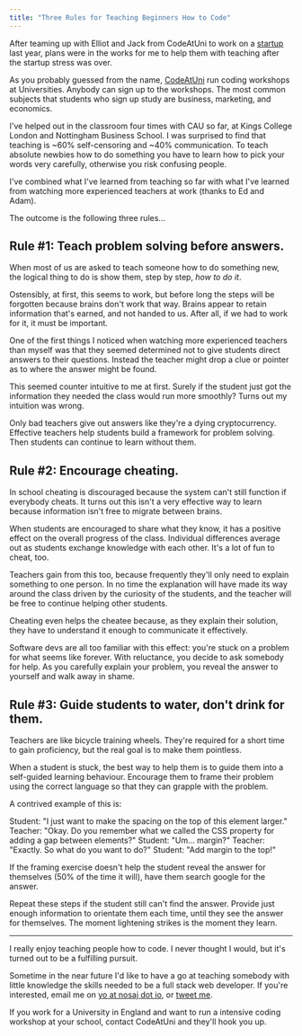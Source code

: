 ```yaml
---
title: "Three Rules for Teaching Beginners How to Code"
---
```


After teaming up with Elliot and Jack from CodeAtUni to work on a [startup](https://justalevel.com) last year, plans were in the works for me to help them with teaching after the startup stress was over.

As you probably guessed from the name, [CodeAtUni](https://codeatuni.com) run coding workshops at Universities. Anybody can sign up to the workshops. The most common subjects that students who sign up study are business, marketing, and economics.

I've helped out in the classroom four times with CAU so far, at Kings College London and Nottingham Business School. I was surprised to find that teaching is ~60% self-censoring and ~40% communication. To teach absolute newbies how to do something you have to learn how to pick your words very carefully, otherwise you risk confusing people.

I've combined what I've learned from teaching so far with what I've learned from watching more experienced teachers at work (thanks to Ed and Adam). 

The outcome is the following three rules...

## Rule #1: Teach problem solving before answers.
When most of us are asked to teach someone how to do something new, the logical thing to do is show them, step by step, _how to do it_. 

Ostensibly, at first, this seems to work, but before long the steps will be forgotten because brains don't work that way. Brains appear to retain information that's earned, and not handed to us. After all, if we had to work for it, it must be important.

One of the first things I noticed when watching more experienced teachers than myself was that they seemed determined not to give students direct answers to their questions. Instead the teacher might drop a clue or pointer as to where the answer might be found.

This seemed counter intuitive to me at first. Surely if the student just got the information they needed the class would run more smoothly? Turns out my intuition was wrong.

Only bad teachers give out answers like they're a dying cryptocurrency. Effective teachers help students build a framework for problem solving. Then students can continue to learn without them.

## Rule #2: Encourage cheating.
In school cheating is discouraged because the system can't still function if everybody cheats. It turns out this isn't a very effective way to learn because information isn't free to migrate between brains.

When students are encouraged to share what they know, it has a positive effect on the overall progress of the class. Individual differences average out as students exchange knowledge with each other. It's a lot of fun to cheat, too.

Teachers gain from this too, because frequently they'll only need to explain something to one person. In no time the explanation will have made its way around the class driven by the curiosity of the students, and the teacher will be free to continue helping other students.

Cheating even helps the cheatee because, as they explain their solution, they have to understand it enough to communicate it effectively. 

Software devs are all too familiar with this effect: you're stuck on a problem for what seems like forever. With reluctance, you decide to ask somebody for help. As you carefully explain your problem, you reveal the answer to yourself and walk away in shame.

## Rule #3: Guide students to water, don't drink for them.
Teachers are like bicycle training wheels. They're required for a short time to gain proficiency, but the real goal is to make them pointless.

When a student is stuck, the best way to help them is to guide them into a self-guided learning behaviour. Encourage them to frame their problem using the correct language so that they can grapple with the problem.

A contrived example of this is:

Student: "I just want to make the spacing on the top of this element larger."
Teacher: "Okay. Do you remember what we called the CSS property for adding a gap between elements?"
Student: "Um... margin?"
Teacher: "Exactly. So what do you want to do?"
Student: "Add margin to the top!"

If the framing exercise doesn't help the student reveal the answer for themselves (50% of the time it will), have them search google for the answer.

Repeat these steps if the student still can't find the answer. Provide just enough information to orientate them each time, until they see the answer for themselves. The moment lightening strikes is the moment they learn.

---

I really enjoy teaching people how to code. I never thought I would, but it's turned out to be a fulfilling pursuit. 

Sometime in the near future I'd like to have a go at teaching somebody with little knowledge the skills needed to be a full stack web developer. If you're interested, email me on [yo at nosaj dot io](mailto:yo@nosaj.io?subject=Teaching), or [tweet me](https://twitter.com/__nosaj).

If you work for a University in England and want to run a intensive coding workshop at your school, contact CodeAtUni and they'll hook you up.